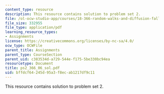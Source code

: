 ```yaml
---
content_type: resource
description: This resource contains solution to problem set 2.
file: /ol-ocw-studio-app/courses/18-366-random-walks-and-diffusion-fall-2006/bffdcf64245d95a3f8ecab1217df9c11_ps2_366_06_sol.pdf
file_size: 332955
file_type: application/pdf
learning_resource_types:
- Assignments
license: https://creativecommons.org/licenses/by-nc-sa/4.0/
ocw_type: OCWFile
parent_title: Assignments
parent_type: CourseSection
parent_uid: c383534d-a729-544e-f175-5be330bc94ea
resourcetype: Document
title: ps2_366_06_sol.pdf
uid: bffdcf64-245d-95a3-f8ec-ab1217df9c11
---
```

This resource contains solution to problem set 2.